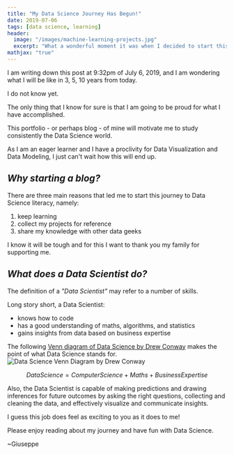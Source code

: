 ```yaml
---
title: "My Data Science Journey Has Begun!"
date: 2019-07-06
tags: [data science, learning]
header:
  image: "/images/machine-learning-projects.jpg"
  excerpt: "What a wonderful moment it was when I decided to start this journey! Let me tell you about my passion for Data Science and why I started this website"
mathjax: "true"
---
```


I am writing down this post at 9:32pm of July 6, 2019, and I am wondering what I will be like in 3, 5, 10 years from today.

I do not know yet.

The only thing that I know for sure is that I am going to be proud for what I have accomplished.

This portfolio - or perhaps blog - of mine will motivate me to study consistently the Data Science world.

As I am an eager learner and I have a proclivity for Data Visualization and Data Modeling, I just can't wait how this will end up.

## *Why starting a blog?*

There are three main reasons that led me to start this journey to Data Science literacy, namely:

1. keep learning
2. collect my projects for reference
3. share my knowledge with other data geeks

I know it will be tough and for this I want to thank you my family for supporting me.

## *What does a Data Scientist do?*

The definition of a *"Data Scientist"* may refer to a number of skills.

Long story short, a Data Scientist:

+ knows how to code
+ has a good understanding of maths, algorithms, and statistics
+ gains insights from data based on business expertise

The following [Venn diagram of Data Science by Drew Conway](http://drewconway.com/zia/2013/3/26/the-data-science-venn-diagram) makes the point of what Data Science stands for.
<img src="https://static1.squarespace.com/static/5150aec6e4b0e340ec52710a/t/51525c33e4b0b3e0d10f77ab/1364352052403/Data_Science_VD.png" alt="Data Science Venn Diagram by Drew Conway">

$$Data Science = Computer Science + Maths + Business Expertise$$

Also, the Data Scientist is capable of making predictions and drawing inferences for future outcomes by asking the right questions, collecting and cleaning the data, and effectively visualize and communicate insights.

I guess this job does feel as exciting to you as it does to me!

Please enjoy reading about my journey and have fun with Data Science.

~Giuseppe
